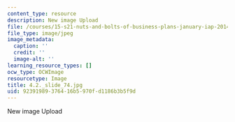 ```yaml
---
content_type: resource
description: New image Upload
file: /courses/15-s21-nuts-and-bolts-of-business-plans-january-iap-2014/92391989376416b5970fd1186b3b5f9d_4.2._slide_74.jpg
file_type: image/jpeg
image_metadata:
  caption: ''
  credit: ''
  image-alt: ''
learning_resource_types: []
ocw_type: OCWImage
resourcetype: Image
title: 4.2._slide_74.jpg
uid: 92391989-3764-16b5-970f-d1186b3b5f9d
---
```

New image Upload

